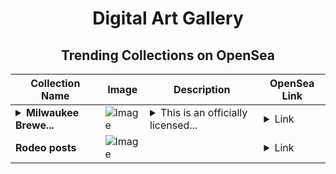 <div align="center">

# Digital Art Gallery

## Trending Collections on OpenSea

| Collection Name                       | Image                                                                                     | Description                       | OpenSea Link                                                                                          |
|---------------------------------------|-------------------------------------------------------------------------------------------|-----------------------------------|--------------------------------------------------------------------------------------------------------|
| **<details><summary>Milwaukee Brewe...</summary>Milwaukee Brewers™ Mark Mathias OF Base Motion Rainbow 421 Rare</details>** | ![Image](https://i.seadn.io/s/raw/files/29e2dfaa10a489bfd175c0d04b8a7b14.jpg?w=500&auto=format?w=200&auto=format) | <details><summary>This is an officially licensed...</summary>This is an officially licensed NFT from the 2021 Topps Series 2 Baseball NFT Collection. This flagship collection includes over 1,800 unique NFTs in both classic and modern Topps® designs featuring baseball's biggest names, upcoming stars and more to celebrate an unforgettable season. Visit ToppsNFTs.com for more details on this release. Major League Baseball trademarks and copyrights are used with permission of Major League Baseball. Visit MLB.com.</details> | <details><summary>Link</summary>[Milwaukee Brewers™ Mark Mathias OF Base Motion Rainbow 421 Rare](https://opensea.io/collection/milwaukee-brewers-tm-mark-mathias-of-base-motion-r)</details> |
| **Rodeo posts** | ![Image](https://i.seadn.io/s/raw/files/68f7b3c1d8c58ec3f8328de025d7d17d.jpg?w=500&auto=format?w=200&auto=format) |  | <details><summary>Link</summary>[Rodeo posts](https://opensea.io/collection/rodeo-posts-5879)</details> |

</div>